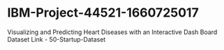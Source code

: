 # IBM-Project-44521-1660725017
Visualizing and Predicting Heart Diseases with an Interactive Dash Board
Dataset Link - 50-Startup-Dataset

